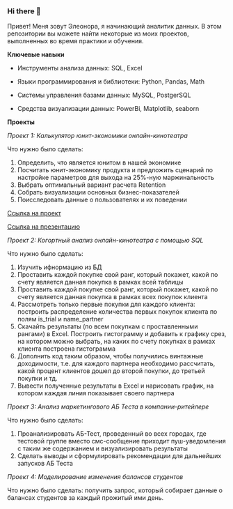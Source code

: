 ### Hi there 👋
Привет! Меня зовут Элеонора, я начинающий аналитик данных. В этом репозитории вы можете найти некоторые из моих проектов, выполненных во время практики и обучения.

**Ключевые навыки**

- Инструменты анализа данных: SQL, Excel

- Языки программирования и библиотеки: Python, Pandas, Math

- Системы управления базами данных: MySQL, PostgerSQL

- Средства визуализации данных: PowerBi, Matplotlib, seaborn

**Проекты**

_Проект 1: Калькулятор юнит-экономики онлайн-кинотеатра_

Что нужно было сделать:

1. Определить, что является юнитом в нашей экономике
2. Посчитать юнит-экономику продукта и предложить сценарий по настройке параметров для выхода на 25%-ную маржинальность
3. Выбрать оптимальный вариант расчета Retention
4. Собрать визуализации основных бизнес-показателей
5. Поисследовать данные о пользователях и их поведении

<a href="https://docs.google.com/spreadsheets/d/1-Ru4XVnv6iOB0xWDqlNrxZFW-deRxOoS/edit?usp=drive_link&ouid=112395647801805542631&rtpof=true&sd=true">Ссылка на проект</a>

<a href="https://docs.google.com/presentation/d/1DmzfwgKEvRG-fEeaSzi2I-dnfsHi1Ptq/edit?usp=drive_link&ouid=112395647801805542631&rtpof=true&sd=true">Ссылка на презентацию</a>

_Проект 2: Когортный анализ онлайн-кинотеатра с помощью SQL_

Что нужно было сделать:

1. Изучить ифнормацию из БД
2. Проставить каждой покупке свой ранг, который покажет, какой по счету является данная покупка в рамках всей таблицы
3. Проставить каждой покупке свой ранг, который покажет, какой по счету является данная покупка в рамках всех покупок клиента
4. Рассмотреть только первые покупки для каждого клиента: построить распределение количества первых покупок клиента по полям is_trial и name_partner
5. Скачайть результаты (по всем покупкам с проставленными рангами) в Excel. Построить гистограмму и добавить к графику срез, на котором можно выбрать, на каких по счету покупках в рамках клиента построена гистограмма
6. Дополнить код таким образом, чтобы получились винтажные доходимости, т.е. для каждого партнера необходимо рассчитать, какой процент клиентов дошел до второй покупки, до третьей покупки и тд.
7. Вывести полученные результаты в Excel и нарисовать график, на котором каждая линия показывает своего партнера

_Проект 3: Анализ маркетингового АБ Теста в компании-ритейлере_

Что нужно было сделать:

1. Проанализировать АБ-Тест, проведенный во всех городах, где тестовой группе вместо смс-сообщение приходит пуш-уведомления с таким же содержанием и визуализировать результаты
2. Сделать выводы и сформулировать рекомендации для дальнейших запусков АБ Теста

_Проект 4: Моделирование изменения балансов студентов_

Что нужно было сделать: получить запрос, который собирает данные о балансах студентов за каждый прожитый ими день.

<!--
**Eleonora-The-Analyst/Eleonora-The-Analyst** is a ✨ _special_ ✨ repository because its `README.md` (this file) appears on your GitHub profile.

